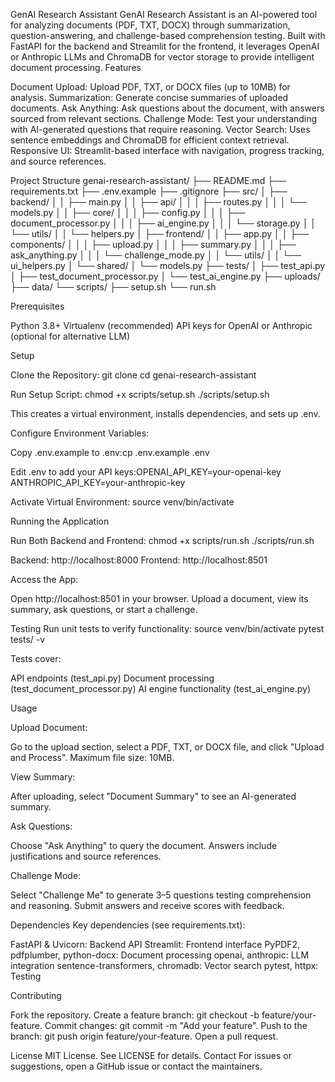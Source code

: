 GenAI Research Assistant
GenAI Research Assistant is an AI-powered tool for analyzing documents (PDF, TXT, DOCX) through summarization, question-answering, and challenge-based comprehension testing. Built with FastAPI for the backend and Streamlit for the frontend, it leverages OpenAI or Anthropic LLMs and ChromaDB for vector storage to provide intelligent document processing.
Features

Document Upload: Upload PDF, TXT, or DOCX files (up to 10MB) for analysis.
Summarization: Generate concise summaries of uploaded documents.
Ask Anything: Ask questions about the document, with answers sourced from relevant sections.
Challenge Mode: Test your understanding with AI-generated questions that require reasoning.
Vector Search: Uses sentence embeddings and ChromaDB for efficient context retrieval.
Responsive UI: Streamlit-based interface with navigation, progress tracking, and source references.

Project Structure
genai-research-assistant/
├── README.md
├── requirements.txt
├── .env.example
├── .gitignore
├── src/
│   ├── backend/
│   │   ├── main.py
│   │   ├── api/
│   │   │   ├── routes.py
│   │   │   └── models.py
│   │   ├── core/
│   │   │   ├── config.py
│   │   │   ├── document_processor.py
│   │   │   ├── ai_engine.py
│   │   │   └── storage.py
│   │   └── utils/
│   │       └── helpers.py
│   ├── frontend/
│   │   ├── app.py
│   │   ├── components/
│   │   │   ├── upload.py
│   │   │   ├── summary.py
│   │   │   ├── ask_anything.py
│   │   │   └── challenge_mode.py
│   │   └── utils/
│   │       └── ui_helpers.py
│   └── shared/
│       └── models.py
├── tests/
│   ├── test_api.py
│   ├── test_document_processor.py
│   └── test_ai_engine.py
├── uploads/
├── data/
└── scripts/
    ├── setup.sh
    └── run.sh

Prerequisites

Python 3.8+
Virtualenv (recommended)
API keys for OpenAI or Anthropic (optional for alternative LLM)

Setup

Clone the Repository:
git clone <repository-url>
cd genai-research-assistant


Run Setup Script:
chmod +x scripts/setup.sh
./scripts/setup.sh

This creates a virtual environment, installs dependencies, and sets up .env.

Configure Environment Variables:

Copy .env.example to .env:cp .env.example .env


Edit .env to add your API keys:OPENAI_API_KEY=your-openai-key
ANTHROPIC_API_KEY=your-anthropic-key




Activate Virtual Environment:
source venv/bin/activate



Running the Application

Run Both Backend and Frontend:
chmod +x scripts/run.sh
./scripts/run.sh


Backend: http://localhost:8000
Frontend: http://localhost:8501


Access the App:

Open http://localhost:8501 in your browser.
Upload a document, view its summary, ask questions, or start a challenge.



Testing
Run unit tests to verify functionality:
source venv/bin/activate
pytest tests/ -v

Tests cover:

API endpoints (test_api.py)
Document processing (test_document_processor.py)
AI engine functionality (test_ai_engine.py)

Usage

Upload Document:

Go to the upload section, select a PDF, TXT, or DOCX file, and click "Upload and Process".
Maximum file size: 10MB.


View Summary:

After uploading, select "Document Summary" to see an AI-generated summary.


Ask Questions:

Choose "Ask Anything" to query the document. Answers include justifications and source references.


Challenge Mode:

Select "Challenge Me" to generate 3–5 questions testing comprehension and reasoning.
Submit answers and receive scores with feedback.



Dependencies
Key dependencies (see requirements.txt):

FastAPI & Uvicorn: Backend API
Streamlit: Frontend interface
PyPDF2, pdfplumber, python-docx: Document processing
openai, anthropic: LLM integration
sentence-transformers, chromadb: Vector search
pytest, httpx: Testing

Contributing

Fork the repository.
Create a feature branch: git checkout -b feature/your-feature.
Commit changes: git commit -m "Add your feature".
Push to the branch: git push origin feature/your-feature.
Open a pull request.

License
MIT License. See LICENSE for details.
Contact
For issues or suggestions, open a GitHub issue or contact the maintainers.
